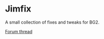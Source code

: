 # Jimfix

A small collection of fixes and tweaks for BG2.

[Forum thread](https://forums.beamdog.com/discussion/66358/mod-jimfix-ascension-scs-fixes-general-tweaks#latest)